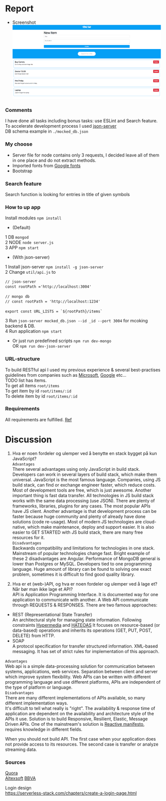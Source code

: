 
# Report  
* Screenshot  
![img](screen.png)  
### Comments  
I have done all tasks including bonus tasks: use ESLint and Search feature.  
To accelerate development process I used [json-server](https://github.com/typicode/json-server)  
DB schema example in `./mocked_db.json` 
### My choose  
* Server file for node contains only 3 requests, I decided leave all of them in one place and do not extract methods.   
* Imported fonts from [Google fonts](https://fonts.google.com/)  
* Bootstrap
### Search feature  
Search function is looking for entries in title of given symbols

### How to up app
Install modules `npm install`

* (Default)   

1 DB `mongod`  
2 NODE  `node server.js`  
3 APP `npm start`

* (With json-server)  

1 Install json-server `npm install -g json-server`  
2 Change `util/api.js` to  
```
// json-server
const rootPath ='http://localhost:3004'

// mongo db
// const rootPath = 'http://localhost:1234'

export const URL_LISTS = `${rootPath}/items`
```
3 Run `json-server mocked_db.json --id _id --port 3004` for mcoking backend & DB.  
4 Run application `npm start`

* Or just run predefined scripts
`npm run dev-mongo`  
OR 
`npm run dev-json-server`

### URL-structure  
To build RESTful api I used my previous experience & several best-practises guidelines from 
companies such as 
[Microsoft](https://github.com/Microsoft/api-guidelines/blob/vNext/Guidelines.md), 
[Google](https://cloud.google.com/apis/design/) etc...  
TODO list has items.  
To get all items `root/items`  
To get item by id `root/items/:id`  
To delete item by id `root/items/:id`  

### Requirements
All requirements are fulfilled. [Ref](https://github.com/theneva/pg6300-17/blob/master/a01/a01.md)

#  Discussion
1. Hva er noen fordeler og ulemper ved å benytte en stack bygget på kun JavaScript?   
`Advantages`   
There several advantages using only JavaScript in build stack. 
Developers can work in several layers of build stack, which make them universal.
JavaScript is the most famous language. Companies, using JS build stack, can
find or exchange engineer faster, which reduce costs. 
Most of development tools are free, which is just awesome. 
Another important thing is fast data transfer. 
All technologies in JS build stack works with the same data processing (use JSON).
There are plenty of frameworks, libraries, plugins for any cases. 
The most popular APIs have JS client. Another advantage is 
that development process can be faster because huge community 
and plenty of already have done solutions (code re-usage). 
Most of modern JS technologies are cloud-native, 
which make maintenance, deploy and support easier. 
It is also easier to GET STARTED with JS build stack, there are many free resources for it.  
`Disadvantages`  
Backwards compatibility and limitations for technologies in one stack. 
Mainstream of popular technologies change fast. Bright example of these 2 disadvantages are Angular.
Performance of MongoDB general is lower than Postgres or MySQL. 
Developers tied to one programming language. Huge amount of library can be found to solving one exact problem, 
sometimes it is difficult to find good quality library.  
  
2. Hva er et (web-)API, og hva er noen fordeler og ulemper ved å lage et? Når bør man ikke lage et API?  
API is Application Programming Interface. It is documented way for one application to communicate with another. 
A Web API communicate through REQUESTS & RESPONSES. There are two famous approaches: 
* REST (Representational State Transfer)  
An architectural style for managing state information. 
Following constraints [Hypermedia](https://en.wikipedia.org/wiki/Hypermedia) and [HATEOAS](https://en.wikipedia.org/wiki/HATEOAS) 
It  focuses on resource-based (or data-based) operations and inherits its operations (GET, PUT, POST, DELETE) from HTTP.
* SOAP  
A protocol specification for transfer structured information. XML-based messaging. 
It has set of strict rules for implementation of this approach.    
  
`Advantages`  
Web api is a simple data-processing solution for communication between systems, applications, web services.
Separation between client and server which improve system flexibility. Web APIs can be written with different programming language and use different platforms, 
 APIs are independent of the type of platform or language.  
`Disadvantages`  
There are many different implementations of APIs available, so many different implementation ways.  
It's difficult to tell what really is "right". The availability & response time of application are dependent on the availability and architecture style of the APIs it use. 
Solution is to build Responsive, Resilient, Elastic, Message Driven APIs. One of the mainstream's solution is 
[Reactive manifesto](http://www.reactivemanifesto.org/), requires knowledge in different fields. 

When you should not build API. The first case when your application does not provide access to its resources.
The second case is transfer or analyze streaming data.


### Sources
[Quora](https://www.quora.com/What-are-the-pros-and-cons-of-MEAN-javascript-stack-vs-LAMP-stack)  
[Altexsoft](https://www.altexsoft.com/blog/engineering/the-good-and-the-bad-of-javascript-full-stack-development/)
[BBVA](https://bbvaopen4u.com/en/actualidad/rest-api-what-it-and-what-are-its-advantages-project-development)

Login design  
https://serverless-stack.com/chapters/create-a-login-page.html  